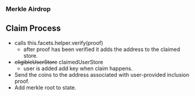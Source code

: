 ### Merkle Airdrop

## Claim Process

- calls this.facets.helper.verify(proof)
  - after proof has been verified it adds the address to the claimed store.
- ~~eligibleUserStore~~ claimedUserStore
  - user is added add key when claim happens.
- Send the coins to the address associated with user-provided inclusion proof.
- Add merkle root to state.
